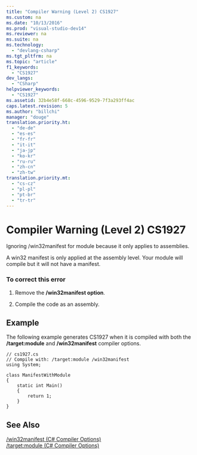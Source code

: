 ```yaml
---
title: "Compiler Warning (Level 2) CS1927"
ms.custom: na
ms.date: "10/13/2016"
ms.prod: "visual-studio-dev14"
ms.reviewer: na
ms.suite: na
ms.technology: 
  - "devlang-csharp"
ms.tgt_pltfrm: na
ms.topic: "article"
f1_keywords: 
  - "CS1927"
dev_langs: 
  - "CSharp"
helpviewer_keywords: 
  - "CS1927"
ms.assetid: 32b4e58f-668c-4596-9529-7f3a293ff4ac
caps.latest.revision: 5
ms.author: "billchi"
manager: "douge"
translation.priority.ht: 
  - "de-de"
  - "es-es"
  - "fr-fr"
  - "it-it"
  - "ja-jp"
  - "ko-kr"
  - "ru-ru"
  - "zh-cn"
  - "zh-tw"
translation.priority.mt: 
  - "cs-cz"
  - "pl-pl"
  - "pt-br"
  - "tr-tr"
---
```

# Compiler Warning (Level 2) CS1927
Ignoring /win32manifest for module because it only applies to assemblies.  
  
 A win32 manifest is only applied at the assembly level. Your module will compile but it will not have a manifest.  
  
### To correct this error  
  
1.  Remove the **/win32manifest option**.  
  
2.  Compile the code as an assembly.  
  
## Example  
 The following example generates CS1927 when it is compiled with both the **/target:module** and **/win32manifest** compiler options.  
  
```  
// cs1927.cs  
// Compile with: /target:module /win32manifest  
using System;  
  
class ManifestWithModule  
{  
    static int Main()  
    {  
        return 1;  
    }  
}  
```  
  
## See Also  
 [/win32manifest (C# Compiler Options)](../Topic/-win32manifest%20\(C%23%20Compiler%20Options\).md)   
 [/target:module (C# Compiler Options)](../Topic/-target:module%20\(C%23%20Compiler%20Options\).md)